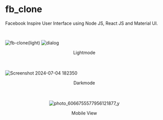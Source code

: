 # fb_clone

<p>
Facebook Inspire User Interface using Node JS, React JS and Material UI. </br>
</p>
<br>

![fb-clone(light)](https://github.com/vid-db/fb_clone/assets/153529283/fc0e63ee-a396-4515-a019-5a2c43f92430)
![dialog](https://github.com/vid-db/vid-db/assets/153529283/514361f1-4263-4b53-a45a-c69d6d3f5587)
<div align="center"> Lightmode </div>
<br>
<br>

![Screenshot 2024-07-04 182350](https://github.com/vid-db/fb_clone/assets/153529283/cbe8d3bf-a8d4-453e-8487-2498afe2b6b3)
<div align="center"> Darkmode </div>
<br>
<br>
<div height="40px" align="center">
  
![photo_6066755577956121877_y](https://github.com/vid-db/vid-db/assets/153529283/57386899-334f-477c-a93e-009c2d0a1126)
</div>
<div align="center"> Mobile View </div>

